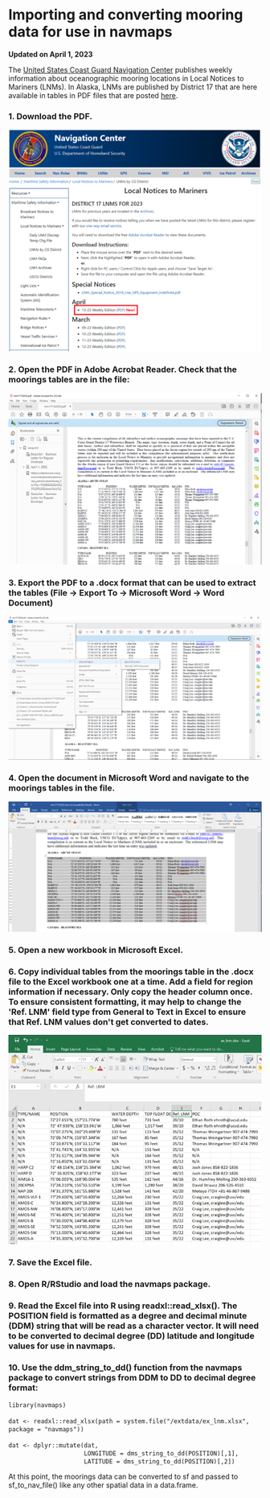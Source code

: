 # Importing and converting mooring data for use in navmaps
**Updated on April 1, 2023**

The [United States Coast Guard Navigation Center](https://www.navcen.uscg.gov/) publishes weekly information about oceanographic mooring locations in Local Notices to Mariners (LNMs). In Alaska, LNMs are published by District 17 that are here available in tables in PDF files that are posted [here](https://www.navcen.uscg.gov/local-notices-to-mariners?district=17+0&subdistrict=n).


### 1. Download the PDF.

![](./assets/lnm_0.png)

### 2. Open the PDF in Adobe Acrobat Reader. Check that the moorings tables are in the file:

![](./assets/lnm_1.png)

### 3. Export the PDF to a .docx format that can be used to extract the tables (File -> Export To -> Microsoft Word -> Word Document)

![](./assets/lnm_2.png)

### 4. Open the document in Microsoft Word and navigate to the moorings tables in the file.

![](./assets/lnm_3.png)

### 5. Open a new workbook in Microsoft Excel.
### 6. Copy individual tables from the moorings table in the .docx file to the Excel workbook one at a time. Add a field for region information if necessary. Only copy the header column once. To ensure consistent formatting, it may help to change the 'Ref. LNM' field type from General to Text in Excel to ensure that Ref. LNM values don't get converted to dates.

![](./assets/lnm_4.png)

### 7. Save the Excel file.
### 8. Open R/RStudio and load the navmaps package.
### 9. Read the Excel file into R using readxl::read_xlsx(). The POSITION field is formatted as a degree and decimal minute (DDM) string that will be read as a character vector. It will need to be converted to decimal degree (DD) latitude and longitude values for use in navmaps.
### 10. Use the ddm_string_to_dd() function from the navmaps package to convert strings from DDM to DD to decimal degree format:

```
library(navmaps)

dat <- readxl::read_xlsx(path = system.file("/extdata/ex_lnm.xlsx", package = "navmaps"))

dat <- dplyr::mutate(dat,
                     LONGITUDE = dms_string_to_dd(POSITION)[,1],
                     LATITUDE = dms_string_to_dd(POSITION)[,2])
```

At this point, the moorings data can be converted to sf and passed to sf_to_nav_file() like any other spatial data in a data.frame.